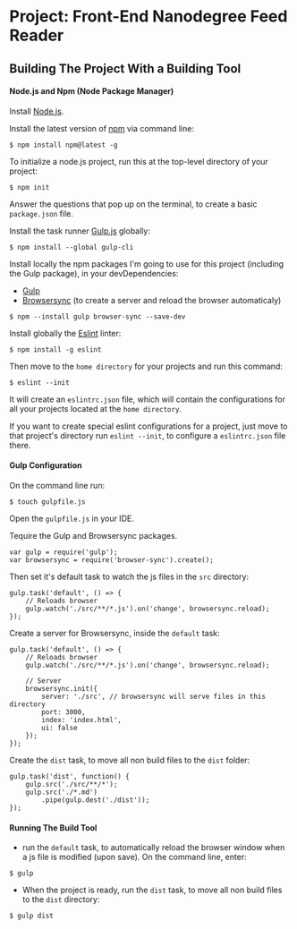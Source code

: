 # Project: Front-End Nanodegree Feed Reader

## Building The Project With a Building Tool

#### Node.js and Npm (Node Package Manager)

Install [Node.js](https://nodejs.org/en/).

Install the latest version of [npm](https://www.npmjs.com/get-npm) via command line:

```
$ npm install npm@latest -g
```

To initialize a node.js project, run this at the top-level directory of your project:

```
$ npm init
```
Answer the questions that pop up on the terminal, to create a basic `package.json` file.

Install the task runner [Gulp.js](https://github.com/gulpjs/gulp/blob/v3.9.1/docs/getting-started.md) globally:

```
$ npm install --global gulp-cli
```
 Install locally the npm packages I'm going to use for this project (including the Gulp package), in your devDependencies:

* [Gulp](https://www.npmjs.com/package/gulp)
* [Browsersync](https://www.npmjs.com/package/browser-sync) (to create a server and reload the browser automaticaly)

```
$ npm --install gulp browser-sync --save-dev
```


Install globally the [Eslint](https://www.npmjs.com/package/eslint) linter:


```
$ npm install -g eslint
```

Then move to the `home directory` for your projects and run this command:


```
$ eslint --init
```

It will create an `eslintrc.json` file, which will contain the configurations for all your projects located at the `home directory`.

If you want to create special eslint configurations for a project, just move to that project's directory run `eslint --init`, to configure a `eslintrc.json` file there.

#### Gulp Configuration

On the command line run:

```
$ touch gulpfile.js
```

Open the `gulpfile.js` in your IDE.

Tequire the Gulp and Browsersync packages.

```
var gulp = require('gulp');
var browsersync = require('browser-sync').create();
```

Then set it's default task to watch the js files in the `src` directory:

```
gulp.task('default', () => {
	// Reloads browser
	gulp.watch('./src/**/*.js').on('change', browsersync.reload);
});
```

Create a server for Browsersync, inside the `default` task:

```
gulp.task('default', () => {
	// Reloads browser
	gulp.watch('./src/**/*.js').on('change', browsersync.reload);

	// Server
	browsersync.init({
		server: './src', // browsersync will serve files in this directory
		port: 3000,
		index: 'index.html',
		ui: false
	});
});
```

Create the `dist` task, to move all non build files to the `dist` folder:

```
gulp.task('dist', function() {
	gulp.src('./src/**/*');
	gulp.src('./*.md')
		.pipe(gulp.dest('./dist'));
});
```

#### Running The Build Tool

* run the `default` task, to automatically reload the browser window when a js file is modified (upon save). On the command line, enter:

```
$ gulp
```

* When the project is ready, run the `dist` task, to move all non build files to the `dist` directory:

```
$ gulp dist
```

